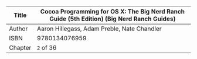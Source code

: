 Title  | Cocoa Programming for OS X: The Big Nerd Ranch Guide (5th Edition) (Big Nerd Ranch Guides)
-------|-------------------
Author | Aaron Hillegass, Adam Preble, Nate Chandler
ISBN   | 9780134076959
Chapter   | `2` of 36

